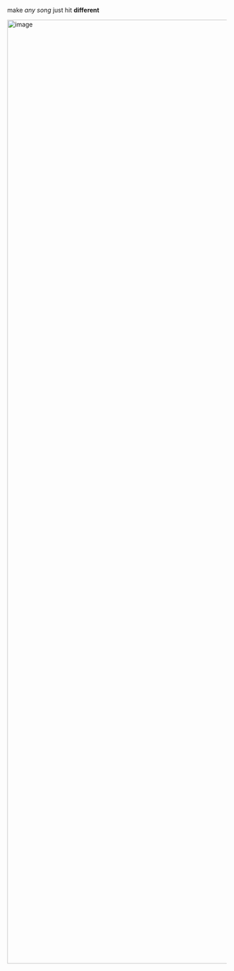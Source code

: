 make _any song_ just hit **different** 

<img width="2168" alt="image" src="https://github.com/jerryzhou196/slowedrvb/assets/46613983/e3937601-c6f4-4b6f-82dc-3e0e98b799a5">
